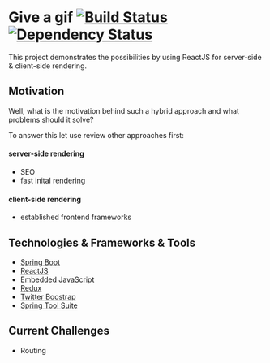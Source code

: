 # Give a gif [![Build Status](https://travis-ci.org/chrgue/try-nashorn.svg?branch=master)](https://travis-ci.org/chrgue/give-a-gif) [![Dependency Status](https://www.versioneye.com/user/projects/58306327ee1db3003f3a1086/badge.svg?style=flat-square)](https://www.versioneye.com/user/projects/58306327ee1db3003f3a1086)

This project demonstrates the possibilities by using ReactJS for server-side & client-side rendering.

## Motivation
Well, what is the motivation behind such a hybrid approach and what problems should it solve?

To answer this let use review other approaches first:

#### server-side rendering
* SEO
* fast inital rendering

#### client-side rendering
* established frontend frameworks

## Technologies & Frameworks & Tools
* [Spring Boot](https://projects.spring.io/spring-boot/)
* [ReactJS](https://facebook.github.io/react/)
* [Embedded JavaScript](http://www.embeddedjs.com/)
* [Redux](http://redux.js.org/)
* [Twitter Boostrap](http://getbootstrap.com/)
* [Spring Tool Suite](https://spring.io/tools)

## Current Challenges
* Routing
